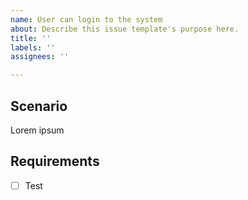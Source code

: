 ```yaml
---
name: User can login to the system
about: Describe this issue template's purpose here.
title: ''
labels: ''
assignees: ''

---
```


## Scenario

Lorem ipsum

## Requirements

- [ ] Test
